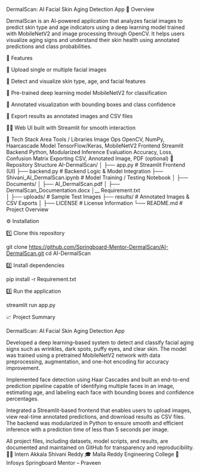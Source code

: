 DermalScan: AI Facial Skin Aging Detection App
🧠 Overview

DermalScan is an AI-powered application that analyzes facial images to predict skin type and age indicators using a deep learning model trained with MobileNetV2 and image processing through OpenCV.
It helps users visualize aging signs and understand their skin health using annotated predictions and class probabilities.

🚀 Features

📸 Upload single or multiple facial images

🧩 Detect and visualize skin type, age, and facial features

🧠 Pre-trained deep learning model MobileNetV2 for classification

🎯 Annotated visualization with bounding boxes and class confidence

💾 Export results as annotated images and CSV files

🧍‍♀️ Web UI built with Streamlit for smooth interaction

🧰 Tech Stack
Area	Tools / Libraries
Image Ops	OpenCV, NumPy, Haarcascade
Model	TensorFlow/Keras, MobileNetV2
Frontend	Streamlit
Backend	Python, Modularized Inference
Evaluation	Accuracy, Loss, Confusion Matrix
Exporting	CSV, Annotated Image, PDF (optional)
📂 Repository Structure
AI-DermalScan/
│
├── app.py                    # Streamlit Frontend (UI)
├── backend.py                # Backend Logic & Model Integration
├── Shivani_AI_DermalScan.ipynb  # Model Training / Testing Notebook
│
├── Documents/
│   ├── AI_DermalScan.pdf
│   ├── DermalScan_Documentation.docx
│__ Requirement.txt  
│
├── uploads/                  # Sample Test Images
├── results/                  # Annotated Images & CSV Exports
│
├── LICENSE                   # License Information
└── README.md                 # Project Overview

⚙️ Installation

1️⃣ Clone this repository

git clone https://github.com/Springboard-Mentor-DermalScan/AI-DermalScan.git
cd AI-DermalScan


2️⃣ Install dependencies

pip install -r Requirement.txt


3️⃣ Run the application

streamlit run app.py

📈 Project Summary


DermalScan: AI Facial Skin Aging Detection App

Developed a deep learning–based system to detect and classify facial aging signs such as wrinkles, dark spots, puffy eyes, and clear skin. The model was trained using a pretrained MobileNetV2 network with data preprocessing, augmentation, and one-hot encoding for accuracy improvement.

Implemented face detection using Haar Cascades and built an end-to-end prediction pipeline capable of identifying multiple faces in an image, estimating age, and labeling each face with bounding boxes and confidence percentages.

Integrated a Streamlit-based frontend that enables users to upload images, view real-time annotated predictions, and download results as CSV files. The backend was modularized in Python to ensure smooth and efficient inference with a prediction time of less than 5 seconds per image.

All project files, including datasets, model scripts, and results, are documented and maintained on GitHub for transparency and reproducibility.
👩‍💻 Intern
Akkala Shivani Reddy
🎓 Malla Reddy Engineering College
🤝 Infosys Springboard Mentor – Praveen
